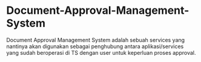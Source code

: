 # Document-Approval-Management-System
Document Approval Management System adalah sebuah services yang nantinya akan digunakan sebagai penghubung antara aplikasi/services yang sudah beroperasi di TS dengan user untuk keperluan proses approval.
